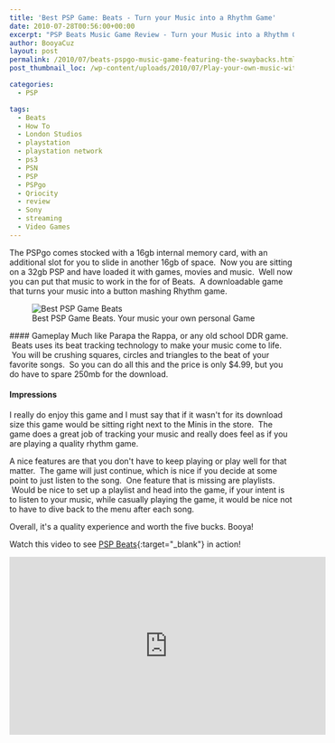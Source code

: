 ```yaml
---
title: 'Best PSP Game: Beats - Turn your Music into a Rhythm Game'
date: 2010-07-28T00:56:00+00:00
excerpt: "PSP Beats Music Game Review - Turn your Music into a Rhythm Game."
author: BooyaCuz
layout: post
permalink: /2010/07/beats-pspgo-music-game-featuring-the-swaybacks.html
post_thumbnail_loc: /wp-content/uploads/2010/07/Play-your-own-music-with-Beats-the-game-on-your-PSP-thumb.jpg

categories:
  - PSP

tags:
  - Beats
  - How To
  - London Studios
  - playstation
  - playstation network
  - ps3
  - PSN
  - PSP
  - PSPgo
  - Qriocity
  - review
  - Sony
  - streaming
  - Video Games
---
```

The PSPgo comes stocked with a 16gb internal memory card, with an additional slot for you to slide in another 16gb of space.  Now you are sitting on a 32gb PSP and have loaded it with games, movies and music.  Well now you can put that music to work in the for of Beats.  A downloadable game that turns your music into a button mashing Rhythm game.
<figure>
	<img src="{{ site.cdn-url }}/wp-content/uploads/2010/07/Best-PSP-Game-Beats.jpg" 
         alt="Best PSP Game Beats" title="Best PSP Game Beats">
	<figcaption>Best PSP Game Beats. Your music your own personal Game</figcaption>
</figure>
#### Gameplay
Much like Parapa the Rappa, or any old school DDR game.  Beats uses its beat tracking technology to make your music come to life.  You will be crushing squares, circles and triangles to the beat of your favorite songs.  So you can do all this and the price is only $4.99, but you do have to spare 250mb for the download.

#### Impressions
I really do enjoy this game and I must say that if it wasn't for its download size this game would be sitting right next to the Minis in the store.  The game does a great job of tracking your music and really does feel as if you are playing a quality rhythm game.
    
A nice features are that you don't have to keep playing or play well for that matter.  The game will just continue, which is nice if you decide at some point to just listen to the song.  One feature that is missing are playlists.  Would be nice to set up a playlist and head into the game, if your intent is to listen to your music, while casually playing the game, it would be nice not to have to dive back to the menu after each song.
    
Overall, it's a quality experience and worth the five bucks. Booya!

Watch this video to see [PSP Beats](https://www.youtube.com/embed/gOlH2EkX0DQ){:target="_blank"} in action!
<iframe width="560" height="315" src="https://www.youtube.com/embed/gOlH2EkX0DQ" frameborder="0" allowfullscreen></iframe>
